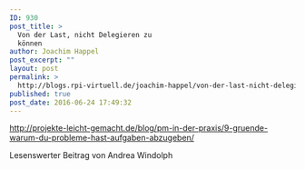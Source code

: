 ```yaml
---
ID: 930
post_title: >
  Von der Last, nicht Delegieren zu
  können
author: Joachim Happel
post_excerpt: ""
layout: post
permalink: >
  http://blogs.rpi-virtuell.de/joachim-happel/von-der-last-nicht-delegieren-zu-koennen/
published: true
post_date: 2016-06-24 17:49:32
---
```

http://projekte-leicht-gemacht.de/blog/pm-in-der-praxis/9-gruende-warum-du-probleme-hast-aufgaben-abzugeben/

Lesenswerter Beitrag von Andrea Windolph